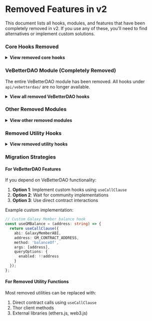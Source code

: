 # Removed Features in v2

This document lists all hooks, modules, and features that have been completely removed in v2. If you use any of these, you'll need to find alternatives or implement custom solutions.

### Core Hooks Removed

<details>

<summary><strong>View removed core hooks</strong></summary>

#### `useConnex`

* **Removed**: `useConnex` hook
* **Replacement**: Use `useThor`&#x20;
* **Migration**: [See API Migration Guide](https://app.gitbook.com/o/PqN0Gs1QEzg8tbeJCHXC/s/S8udqSGhGctlwwL1kst7/~/changes/139/~/revisions/yfL9yTrGRF5EFTvaNNK7/migrations/upgrade-vechain-kit-from-1.x-to-2.x/api-migration-guide#connex-to-thor)

#### `useCall`

* **Removed**: Generic `useCall` hook
* **Replacement**: Use `useCallClause` with proper typing
* **Migration**: [See API Migration Guide](https://app.gitbook.com/o/PqN0Gs1QEzg8tbeJCHXC/s/S8udqSGhGctlwwL1kst7/~/changes/139/~/revisions/yfL9yTrGRF5EFTvaNNK7/migrations/upgrade-vechain-kit-from-1.x-to-2.x/api-migration-guide#reading-contract-data)

#### `useEvents`

* **Status**: Completely refactored with new API
* **Note**: Not removed, but has breaking API changes
* **Documentation**: [Blockchain Hooks](../../hooks/blockchain-hooks.md)

</details>

### VeBetterDAO Module (Completely Removed)

The entire VeBetterDAO module has been removed. All hooks under `api/vebetterdao/` are no longer available.

<details>

<summary><strong>View all removed VeBetterDAO hooks</strong></summary>

#### Galaxy Member Hooks

* `useGMbalance`
* `useB3trToUpgrade`
* `useB3trToUpgradeToLevel`
* `useGetNodeIdAttached`
* `useGetTokenIdAttachedToNode`
* `useGMMaxLevel`
* `useParticipatedInGovernance`
* `useTokenIdByAccount`
* `useNFTImage`
* `useB3trDonated`
* `useGMBaseUri`
* `useSelectedTokenId`
* `useIsGMClaimable`
* `useSelectedGmNft`
* `useLevelOfToken`
* `useNFTMetadataUri`

#### Node Management Hooks

* `useGetNodeManager`
* `useIsNodeHolder`
* `useUserXNodes`

#### Rewards Hooks

* `useLevelMultiplier`

#### VePassport Hooks

* `useAccountLinking`
* `usePassportChecks`
* `useUserDelegation`
* `useUserStatus`
* `useAppSecurityLevel`
* `useGetCumulativeScoreWithDecay`
* `useGetDelegatee`
* `useGetDelegator`
* `useGetEntitiesLinkedToPassport`
* `useGetPassportForEntity`
* `useGetPendingDelegationsDelegateePOV`
* `useGetPendingDelegationsDelegatorPOV`
* `useGetPendingLinkings`
* `useIsEntity`
* `useIsPassportCheckEnabled`
* `useIsPassport`
* `useParticipationScoreThreshold`
* `useSecurityMultiplier`
* `useThresholdParticipationScore`
* `useThresholdParticipationScoreAtTimepoint`
* `useIsBlacklisted`
* `useIsWhitelisted`
* `useUserRoundScore`

#### X2Earn Rewards Pool Hooks

* `useUserVotesInAllRounds`
* `useUserTopVotedApps`

#### XAllocation Pool Hooks

* `useAllocationAmount`
* `useXAppVotesQf`

#### XApps Hooks

* `useXNode`
* `useAppAdmin`
* `useAppExists`
* `useAppsEligibleInNextRound`
* `useGetX2EarnAppAvailableFunds`
* `useXAppsMetadataBaseUri`
* `useXNodeCheckCooldown`

#### XNodes Hooks

All XNodes-related functionality has been removed.

</details>

### Other Removed Modules

<details>

<summary><strong>View other removed modules</strong></summary>

#### Blockchain Module

* `getEvents` utility removed
* Use new event handling patterns instead

#### ERC20 Module

* `useGetErc20Balance` removed
* Use `useCallClause` with ERC20 ABI instead

#### Indexer Module

* All indexer hooks removed
* Implement custom indexing if needed

#### Oracle Module

* `useGetTokenUsdPrice` removed
* Integrate with external price feeds directly

#### veDelegate Module

* `useGetVeDelegateBalance` removed
* Use contract calls directly

#### NFTs Module

* All NFT-related hooks removed
* Use generic contract interaction patterns

</details>

### Removed Utility Hooks

<details>

<summary><strong>View removed utility hooks</strong></summary>

#### `useDecodeFunctionSignature`

* **Purpose**: Decoded function signatures from transaction data
* **Alternative**: Use ethers.js or web3.js utilities directly

#### `useGetCustomTokenBalances`

* **Purpose**: Fetched balances for custom tokens
* **Alternative**: Use `useCallClause` with token contracts

#### `useGetCustomTokenInfo`

* **Purpose**: Retrieved token metadata
* **Alternative**: Query token contracts directly

</details>

### Migration Strategies

#### For VeBetterDAO Features

If you depend on VeBetterDAO functionality:

1. **Option 1**: Implement custom hooks using `useCallClause`
2. **Option 2**: Wait for community implementations
3. **Option 3**: Use direct contract interactions

Example custom implementation:

```typescript
// Custom Galaxy Member balance hook
const useGMBalance = (address: string) => {
  return useCallClause({
    abi: GalaxyMemberABI,
    address: GM_CONTRACT_ADDRESS,
    method: 'balanceOf',
    args: [address],
    queryOptions: {
      enabled: !!address
    }
  });
};
```

#### For Removed Utility Functions

Most removed utilities can be replaced with:

1. Direct contract calls using `useCallClause`
2. Thor client methods
3. External libraries (ethers.js, web3.js)
